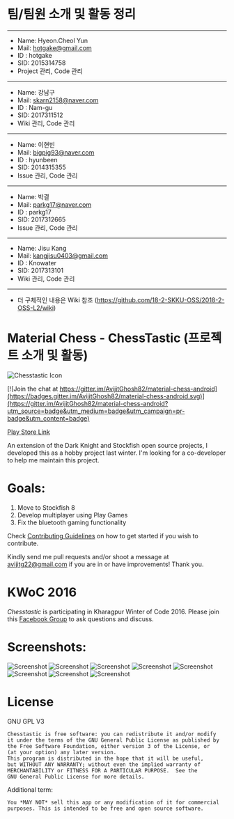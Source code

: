 # 팀/팀원 소개 및 활동 정리
***

* Name: Hyeon.Cheol Yun
* Mail: hotgake@gmail.com
* ID : hotgake
* SID: 2015314758
* Project 관리, Code 관리

***

* Name: 강남구
* Mail: skarn2158@naver.com
* ID : Nam-gu
* SID: 2017311512
* Wiki 관리, Code 관리

***
* Name: 이현빈
* Mail: bigpig93@naver.com
* ID : hyunbeen
* SID: 2014315355
* Issue 관리, Code 관리

***
* Name: 박결
* Mail: parkg17@naver.com
* ID : parkg17
* SID: 2017312665
* Issue 관리, Code 관리

***
* Name: Jisu Kang
* Mail: kangjisu0403@gmail.com
* ID : Knowater
* SID: 2017313101
* Wiki 관리, Code 관리

***

* 더 구체적인 내용은 Wiki 참조 (https://github.com/18-2-SKKU-OSS/2018-2-OSS-L2/wiki)




# Material Chess - ChessTastic (프로젝트 소개 및 활동)

![Chesstastic Icon](http://i.imgur.com/ELIf2Bd.png)

[![Join the chat at https://gitter.im/AvijitGhosh82/material-chess-android](https://badges.gitter.im/AvijitGhosh82/material-chess-android.svg)](https://gitter.im/AvijitGhosh82/material-chess-android?utm_source=badge&utm_medium=badge&utm_campaign=pr-badge&utm_content=badge)

[Play Store Link](https://play.google.com/store/apps/details?id=com.nemesis.materialchess&hl=en)

An extension of the Dark Knight and Stockfish open source projects, I developed this as a hobby project last winter. I'm looking for a co-developer to help me maintain this project.

# Goals:

1. Move to Stockfish 8
2. Develop multiplayer using Play Games
3. Fix the bluetooth gaming functionality

Check [Contributing Guidelines](CONTRIBUTING.md) on how to get started if you wish to contribute.

Kindly send me pull requests and/or shoot a message at avijitg22@gmail.com if you are in or have improvements! Thank you.

# KWoC 2016

*Chesstastic* is participating in Kharagpur Winter of Code 2016. Please join this [Facebook Group](https://www.facebook.com/groups/1814965085382388/) to ask questions and discuss.

# Screenshots:

![Screenshot](http://i.imgur.com/iy1zEtP.png)
![Screenshot](http://i.imgur.com/WlD1w0b.png)
![Screenshot](http://i.imgur.com/5NkkKer.png)
![Screenshot](http://i.imgur.com/eD5FzTA.png)
![Screenshot](http://i.imgur.com/4LiGvyM.png)
![Screenshot](http://i.imgur.com/z3wO97r.png)
![Screenshot](http://i.imgur.com/0JMwIlK.png)
![Screenshot](http://i.imgur.com/FhEWYd9.png)


# License


GNU GPL V3

    Chesstastic is free software: you can redistribute it and/or modify
    it under the terms of the GNU General Public License as published by
    the Free Software Foundation, either version 3 of the License, or
    (at your option) any later version.
    This program is distributed in the hope that it will be useful,
    but WITHOUT ANY WARRANTY; without even the implied warranty of
    MERCHANTABILITY or FITNESS FOR A PARTICULAR PURPOSE.  See the
    GNU General Public License for more details.


Additional term:

```You *MAY NOT* sell this app or any modification of it for commercial purposes. This is intended to be free and open source software.```
